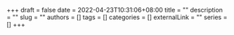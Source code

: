 +++ 
draft = false
date = 2022-04-23T10:31:06+08:00
title = ""
description = ""
slug = ""
authors = []
tags = []
categories = []
externalLink = ""
series = []
+++
